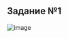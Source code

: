 Задание №1
---
![image](https://user-images.githubusercontent.com/97594290/217157955-1dcfb332-f17f-44ab-9ca7-87a6d293c583.png)
